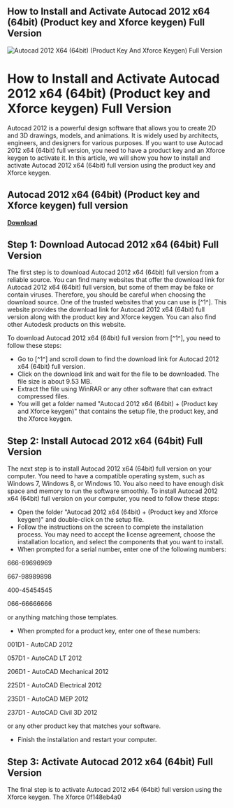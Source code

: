 ## How to Install and Activate Autocad 2012 x64 (64bit) (Product key and Xforce keygen) Full Version

 
![Autocad 2012 X64 (64bit) (Product Key And Xforce Keygen) Full Version](https://encrypted-tbn2.gstatic.com/images?q=tbn:ANd9GcR8yOU-F4in-pc97sdeuEouG3_Aw6Es8z0bpU34qT-VevFIcI2coXAvwd4)

 
# How to Install and Activate Autocad 2012 x64 (64bit) (Product key and Xforce keygen) Full Version
  
Autocad 2012 is a powerful design software that allows you to create 2D and 3D drawings, models, and animations. It is widely used by architects, engineers, and designers for various purposes. If you want to use Autocad 2012 x64 (64bit) full version, you need to have a product key and an Xforce keygen to activate it. In this article, we will show you how to install and activate Autocad 2012 x64 (64bit) full version using the product key and Xforce keygen.
 
## Autocad 2012 x64 (64bit) (Product key and Xforce keygen) full version


[**Download**](https://www.google.com/url?q=https%3A%2F%2Fshurll.com%2F2tKDDL&sa=D&sntz=1&usg=AOvVaw0plIXVLFfN0SAEPJg7fT8x)

  
## Step 1: Download Autocad 2012 x64 (64bit) Full Version
  
The first step is to download Autocad 2012 x64 (64bit) full version from a reliable source. You can find many websites that offer the download link for Autocad 2012 x64 (64bit) full version, but some of them may be fake or contain viruses. Therefore, you should be careful when choosing the download source. One of the trusted websites that you can use is [^1^]. This website provides the download link for Autocad 2012 x64 (64bit) full version along with the product key and Xforce keygen. You can also find other Autodesk products on this website.
  
To download Autocad 2012 x64 (64bit) full version from [^1^], you need to follow these steps:
  
- Go to [^1^] and scroll down to find the download link for Autocad 2012 x64 (64bit) full version.
- Click on the download link and wait for the file to be downloaded. The file size is about 9.53 MB.
- Extract the file using WinRAR or any other software that can extract compressed files.
- You will get a folder named "Autocad 2012 x64 (64bit) + (Product key and Xforce keygen)" that contains the setup file, the product key, and the Xforce keygen.

## Step 2: Install Autocad 2012 x64 (64bit) Full Version
  
The next step is to install Autocad 2012 x64 (64bit) full version on your computer. You need to have a compatible operating system, such as Windows 7, Windows 8, or Windows 10. You also need to have enough disk space and memory to run the software smoothly. To install Autocad 2012 x64 (64bit) full version on your computer, you need to follow these steps:

- Open the folder "Autocad 2012 x64 (64bit) + (Product key and Xforce keygen)" and double-click on the setup file.
- Follow the instructions on the screen to complete the installation process. You may need to accept the license agreement, choose the installation location, and select the components that you want to install.
- When prompted for a serial number, enter one of the following numbers: 

666-69696969 

667-98989898 

400-45454545 

066-66666666 

or anything matching those templates.
- When prompted for a product key, enter one of these numbers: 

001D1 - AutoCAD 2012 

057D1 - AutoCAD LT 2012 

206D1 - AutoCAD Mechanical 2012 

225D1 - AutoCAD Electrical 2012 

235D1 - AutoCAD MEP 2012 

237D1 - AutoCAD Civil 3D 2012 

or any other product key that matches your software.
- Finish the installation and restart your computer.

## Step 3: Activate Autocad 2012 x64 (64bit) Full Version
  
The final step is to activate Autocad 2012 x64 (64bit) full version using the Xforce keygen. The Xforce
 0f148eb4a0
